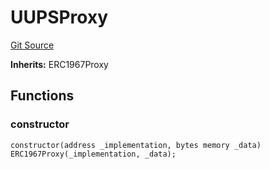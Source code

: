 # UUPSProxy
[Git Source](https://github.com/RiskProtocol/core-protocol/blob/ee827bcbd5b33da1299e0daca263c7bf65a112b7/contracts/mocks/MockUUPSProxy.sol)

**Inherits:**
ERC1967Proxy


## Functions
### constructor


```solidity
constructor(address _implementation, bytes memory _data) ERC1967Proxy(_implementation, _data);
```

